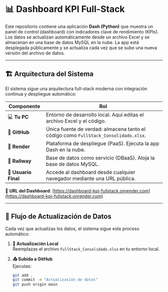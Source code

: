 # 📊 Dashboard KPI Full-Stack

Este repositorio contiene una aplicación **Dash (Python)** que muestra un panel de control (dashboard) con indicadores clave de rendimiento (KPIs). Los datos se actualizan automáticamente desde un archivo Excel y se almacenan en una base de datos MySQL en la nube. La app está desplegada públicamente y se actualiza cada vez que se sube una nueva versión del archivo de datos.

---

## 🏗️ Arquitectura del Sistema

El sistema sigue una arquitectura full-stack moderna con integración continua y despliegue automático:

| Componente        | Rol                                                                 |
|-------------------|---------------------------------------------------------------------|
| 💻 **Tu PC**       | Entorno de desarrollo local. Aquí editas el archivo Excel y el código. |
| 🐙 **GitHub**      | Única fuente de verdad: almacena tanto el código como `FullStack_Consolidado.xlsx`. |
| 🚀 **Render**      | Plataforma de despliegue (PaaS). Ejecuta la app Dash en la nube.      |
| 🚄 **Railway**     | Base de datos como servicio (DBaaS). Aloja la base de datos MySQL.    |
| 🧍 **Usuario Final**| Accede al dashboard desde cualquier navegador mediante una URL pública. |

🔗 **URL del Dashboard**: [https://dashboard-kpi-fullstack.onrender.com](https://dashboard-kpi-fullstack.onrender.com)

---

## 🔄 Flujo de Actualización de Datos

Cada vez que actualizas los datos, el sistema sigue este proceso automático:

1. **📝 Actualización Local**  
   Reemplazas el archivo `FullStack_Consolidado.xlsx` en tu entorno local.

2. **📤 Subida a GitHub**  
   Ejecutas:
   ```bash
   git add .
   git commit -m "Actualización de datos"
   git push origin main
